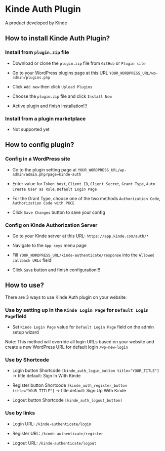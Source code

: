 Kinde Auth Plugin
=========================

A product developed by Kinde

## How to install Kinde Auth Plugin?

### Install from `plugin.zip` file

- Download or clone the `plugin.zip` file from `GitHub` or `Plugin site`

- Go to your WordPress plugins page at this URL `YOUR_WORDPRESS_URL/wp-admin/plugins.php`

- Click `Add new` then click `Upload Plugins`

- Choose the `plugin.zip` file and click `Install Now`

- Active plugin and finish installation!!!

### Install from a plugin marketplace

- Not supported yet

## How to config plugin?

### Config in a WordPress site

- Go to the plugin setting page at `YOUR_WORDPRESS_URL/wp-admin/admin.php?page=kinde-auth`

- Enter value for `Token host`, `Client ID`, `Client Secret`, `Grant Type`, `Auto Create User as Role`, `Default Login Page`

- For the Grant Type, choose one of the two methods `Authorization Code`, `Authorization Code with PKCE`

- Click `Save Changes` button to save your config

### Config on Kinde Authorization Server

- Go to your Kinde server at this URL: `https://app.kinde.com/auth/*`

- Navigate to the `App keys` menu page

- Fill `YOUR_WORDPRESS_URL/kinde-authenticate/response` into the `Allowed callback URLs` field

- Click `Save` button and finish configuration!!!

## How to use?

There are 3 ways to use Kinde Auth plugin on your website:

### Use by setting up in the `Kinde Login Page` for `Default Login Page`field

- Set `Kinde Login Page` value for `Default Login Page` field on the admin setup wizard

Note: This method will override all login URLs based on your website and create a new WordPress URL for default login `/wp-new-login`

### Use by Shortcode

- Login button Shortcode `[kinde_auth_login_button title="YOUR_TITLE"]` -> title default: Sign In With Kinde

- Register button Shortcode `[kinde_auth_register_button title="YOUR_TITLE"]` -> title default: Sign Up With Kinde

- Logout button Shortcode `[kinde_auth_logout_button]`

### Use by links

- Login URL: `/kinde-authenticate/login`

- Register URL: `/kinde-authenticate/register`

- Logout URL: `/kinde-authenticate/logout`